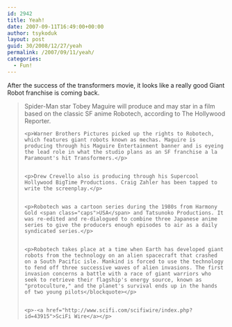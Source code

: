 ```yaml
---
id: 2942
title: Yeah!
date: 2007-09-11T16:49:00+00:00
author: tsykoduk
layout: post
guid: 30/2008/12/27/yeah
permalink: /2007/09/11/yeah/
categories:
  - Fun!
---
```

<p>After the success of the transformers movie, it looks like a really good Giant Robot franchise is coming back.</p>


<blockquote>Spider-Man star Tobey Maguire will produce and may star in a film based on the classic SF anime Robotech, according to The Hollywood Reporter.

	<p>Warner Brothers Pictures picked up the rights to Robotech, which features giant robots known as mechas. Maguire is producing through his Maguire Entertainment banner and is eyeing the lead role in what the studio plans as an SF franchise a la Paramount's hit Transformers.</p>


	<p>Drew Crevello also is producing through his Supercool Hollywood BigTime Productions. Craig Zahler has been tapped to write the screenplay.</p>


	<p>Robotech was a cartoon series during the 1980s from Harmony Gold <span class="caps">USA</span> and Tatsunoko Productions. It was re-edited and re-dialogued to combine three Japanese anime series to give the producers enough episodes to air as a daily syndicated series.</p>


	<p>Robotech takes place at a time when Earth has developed giant robots from the technology on an alien spacecraft that crashed on a South Pacific isle. Mankind is forced to use the technology to fend off three successive waves of alien invasions. The first invasion concerns a battle with a race of giant warriors who seek to retrieve their flagship's energy source, known as "protoculture," and the planet's survival ends up in the hands of two young pilots</blockquote></p>


	<p>-<a href="http://www.scifi.com/scifiwire/index.php?id=43915">SciFi Wire</a></p>